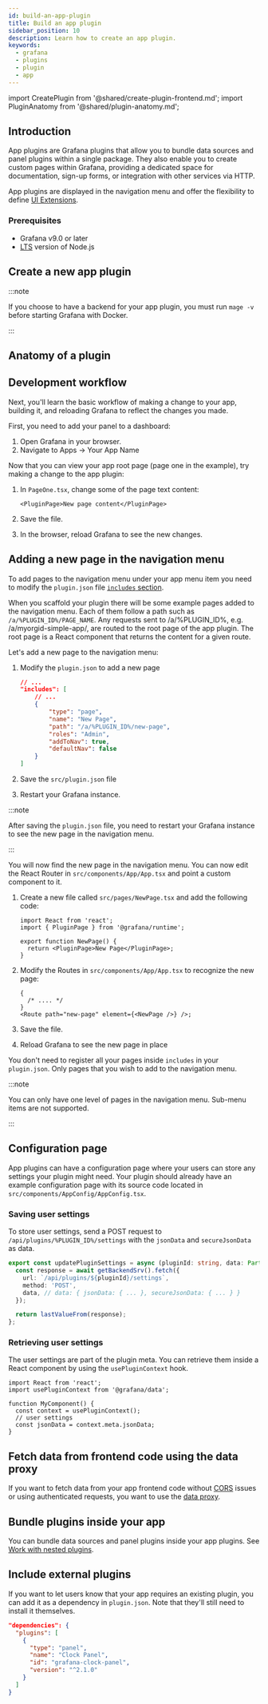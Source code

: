 ```yaml
---
id: build-an-app-plugin
title: Build an app plugin
sidebar_position: 10
description: Learn how to create an app plugin.
keywords:
  - grafana
  - plugins
  - plugin
  - app
---
```


import CreatePlugin from '@shared/create-plugin-frontend.md';
import PluginAnatomy from '@shared/plugin-anatomy.md';

## Introduction

App plugins are Grafana plugins that allow you to bundle data sources and panel plugins within a single package. They also enable you to create custom pages within Grafana, providing a dedicated space for documentation, sign-up forms, or integration with other services via HTTP.

App plugins are displayed in the navigation menu and offer the flexibility to define [UI Extensions](../ui-extensions/).

### Prerequisites

- Grafana v9.0 or later
- [LTS](https://nodejs.dev/en/about/releases/) version of Node.js

## Create a new app plugin

<CreatePlugin pluginType="app" />

:::note

If you choose to have a backend for your app plugin, you must run `mage -v` before starting Grafana with Docker.

:::

## Anatomy of a plugin

<PluginAnatomy />

## Development workflow

Next, you'll learn the basic workflow of making a change to your app, building it, and reloading Grafana to reflect the changes you made.

First, you need to add your panel to a dashboard:

1. Open Grafana in your browser.
1. Navigate to Apps -> Your App Name

Now that you can view your app root page (page one in the example), try making a change to the app plugin:

1. In `PageOne.tsx`, change some of the page text content:

   ```tsx title="src/pages/PageOne.tsx"
   <PluginPage>New page content</PluginPage>
   ```

1. Save the file.
1. In the browser, reload Grafana to see the new changes.

## Adding a new page in the navigation menu

To add pages to the navigation menu under your app menu item you need to modify the `plugin.json` file [`includes` section](../reference/metadata.md#includes).

When you scaffold your plugin there will be some example pages added to the navigation menu. Each of them follow a path such as `/a/%PLUGIN_ID%/PAGE_NAME`. Any requests sent to /a/%PLUGIN_ID%, e.g. /a/myorgid-simple-app/, are routed to the root page of the app plugin. The root page is a React component that returns the content for a given route.

Let's add a new page to the navigation menu:

1. Modify the `plugin.json` to add a new page

   ```json title="src/plugin.json"
   // ...
   "includes": [
       // ...
       {
           "type": "page",
           "name": "New Page",
           "path": "/a/%PLUGIN_ID%/new-page",
           "roles": "Admin",
           "addToNav": true,
           "defaultNav": false
       }
   ]
   ```

1. Save the `src/plugin.json` file
1. Restart your Grafana instance.

:::note

After saving the `plugin.json` file, you need to restart your Grafana instance to see the new page in the navigation menu.

:::

You will now find the new page in the navigation menu. You can now edit the React Router in `src/components/App/App.tsx` and point a custom component to it.

1. Create a new file called `src/pages/NewPage.tsx` and add the following code:

   ```tsx title="src/pages/NewPage.tsx"
   import React from 'react';
   import { PluginPage } from '@grafana/runtime';

   export function NewPage() {
     return <PluginPage>New Page</PluginPage>;
   }
   ```

1. Modify the Routes in `src/components/App/App.tsx` to recognize the new page:

   ```tsx title="src/components/App/App.tsx"
   {
     /* .... */
   }
   <Route path="new-page" element={<NewPage />} />;
   ```

1. Save the file.
1. Reload Grafana to see the new page in place

You don't need to register all your pages inside `includes` in your `plugin.json`. Only pages that you wish to add to the navigation menu.

:::note

You can only have one level of pages in the navigation menu. Sub-menu items are not supported.

:::

## Configuration page

App plugins can have a configuration page where your users can store any settings your plugin might need. Your plugin should already have an example configuration page with its source code located in `src/components/AppConfig/AppConfig.tsx`.

### Saving user settings

To store user settings, send a POST request to `/api/plugins/%PLUGIN_ID%/settings` with the `jsonData` and `secureJsonData` as data.

```ts
export const updatePluginSettings = async (pluginId: string, data: Partial<PluginMeta>) => {
  const response = await getBackendSrv().fetch({
    url: `/api/plugins/${pluginId}/settings`,
    method: 'POST',
    data, // data: { jsonData: { ... }, secureJsonData: { ... } }
  });

  return lastValueFrom(response);
};
```

### Retrieving user settings

The user settings are part of the plugin meta. You can retrieve them inside a React component by using the `usePluginContext` hook.

```tsx
import React from 'react';
import usePluginContext from '@grafana/data';

function MyComponent() {
  const context = usePluginContext();
  // user settings
  const jsonData = context.meta.jsonData;
}
```

## Fetch data from frontend code using the data proxy

If you want to fetch data from your app frontend code without [CORS](https://developer.mozilla.org/en-US/docs/Web/HTTP/CORS) issues or using authenticated requests, you want to use the [data proxy](../create-a-plugin/extend-a-plugin/fetch-data-from-frontend.md).

## Bundle plugins inside your app

You can bundle data sources and panel plugins inside your app plugins. See [Work with nested plugins](../create-a-plugin/extend-a-plugin/nested-plugins).

## Include external plugins

If you want to let users know that your app requires an existing plugin, you can add it as a dependency in `plugin.json`. Note that they'll still need to install it themselves.

```json title="src/plugin.json"
"dependencies": {
  "plugins": [
    {
      "type": "panel",
      "name": "Clock Panel",
      "id": "grafana-clock-panel",
      "version": "^2.1.0"
    }
  ]
}
```
